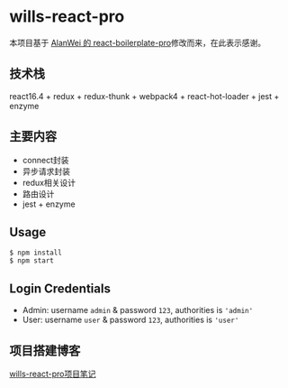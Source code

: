 # wills-react-pro

本项目基于 [AlanWei 的 react-boilerplate-pro](https://github.com/AlanWei/react-boilerplate-pro)修改而来，在此表示感谢。

## 技术栈
react16.4 + redux + redux-thunk + webpack4 + react-hot-loader + jest + enzyme

## 主要内容
- connect封装
- 异步请求封装
- redux相关设计
- 路由设计
- jest + enzyme

## Usage
```
$ npm install
$ npm start
```

## Login Credentials
* Admin: username `admin` & password `123`, authorities is `'admin'`
* User: username `user` & password `123`, authorities is `'user'`

## 项目搭建博客
[wills-react-pro项目笔记](https://yewills.github.io/categories/%E5%89%8D%E7%AB%AF%E5%B7%A5%E7%A8%8B/)

